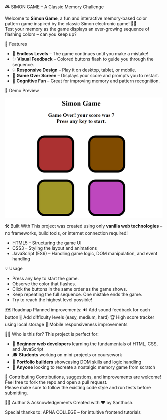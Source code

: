 🎮 SIMON GAME – A Classic Memory Challenge

Welcome to **Simon Game**, a fun and interactive memory-based color pattern game inspired by the classic Simon electronic game! 🧠✨  
Test your memory as the game displays an ever-growing sequence of flashing colors – can you keep up?

🚀 Features
- 🔁 **Endless Levels** – The game continues until you make a mistake!
- ✨ **Visual Feedback** – Colored buttons flash to guide you through the sequence.
- 💡 **Responsive Design** – Play it on desktop, tablet, or mobile.
- 🔴 **Game Over Screen** – Displays your score and prompts you to restart.
- 🧠 **Cognitive Fun** – Great for improving memory and pattern recognition.


📸 Demo Preview

![Simon Game Demo](https://github.com/chowhan123/Simon-Game/blob/main/Screenshot%202025-05-26%20121751.png?raw=true)


🛠️ Built With
This project was created using only **vanilla web technologies** – no frameworks, build tools, or internet connection required!
- HTML5 – Structuring the game UI  
- CSS3 – Styling the layout and animations  
- JavaScript (ES6) – Handling game logic, DOM manipulation, and event handling  


💡 Usage
- Press any key to start the game.
- Observe the color that flashes.
- Click the buttons in the same order as the game shows.
- Keep repeating the full sequence. One mistake ends the game.
- Try to reach the highest level possible!


🗺️ Roadmap
Planned improvements:
🔊 Add sound feedback for each button
🎚️ Add difficulty levels (easy, medium, hard)
🏆 High score tracker using local storage
📱 Mobile responsiveness improvements


👩‍💻 Who is this for?
This project is perfect for:
- 🌱 **Beginner web developers** learning the fundamentals of HTML, CSS, and JavaScript
- 🎓 **Students** working on mini-projects or coursework
- 🧰 **Portfolio builders** showcasing DOM skills and logic handling
- 🎯 **Anyone** looking to recreate a nostalgic memory game from scratch


🤝 Contributing
Contributions, suggestions, and improvements are welcome!  
Feel free to fork the repo and open a pull request.  
Please make sure to follow the existing code style and run tests before submitting.


👨‍💻 Author & Acknowledgements
Created with ❤️ by Santhosh.


Special thanks to: APNA COLLEGE – for intuitive frontend tutorials  



